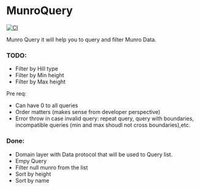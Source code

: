 # MunroQuery

[![CI](https://github.com/danielbastidasr/MunroQuery/actions/workflows/CI.yml/badge.svg)](https://github.com/danielbastidasr/MunroQuery/actions/workflows/CI.yml)

Munro Query it will help you to query and filter Munro Data.


### TODO:

- Filter by Hill type
- Filter by Min height
- Filter by Max height

Pre req: 
- Can have 0 to all queries
- Order matters (makes sense from developer perspective)
- Error throw in case invalid query:  repeat query, query with boundaries, incompatible queries (min and max shoudl not cross boundaries),etc.


### Done:

- Domain layer with Data protocol that will be used to Query list.
- Empy Query
- Filter null munro from the list
- Sort by height
- Sort by name
